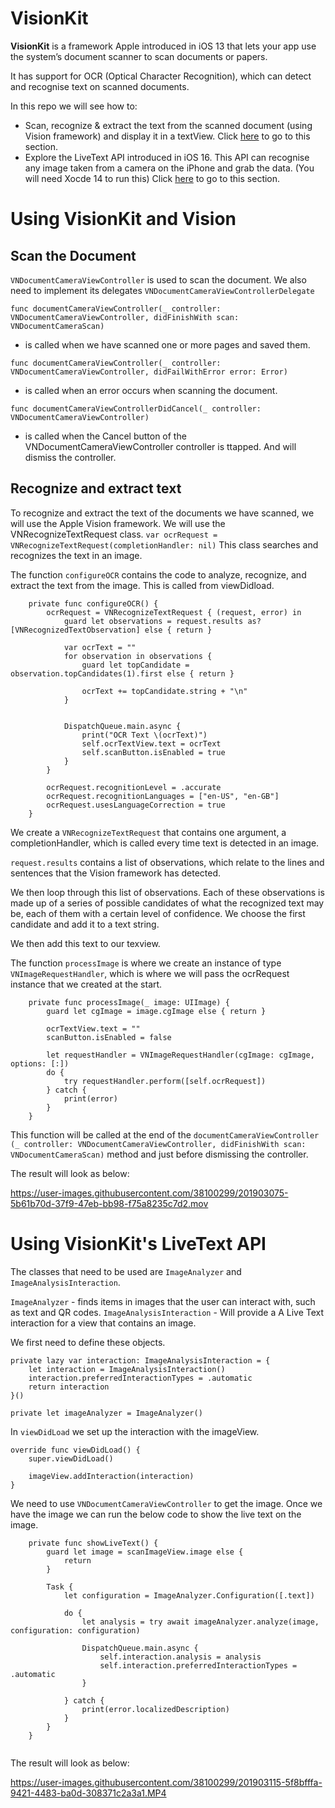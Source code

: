 # VisionKit

**VisionKit** is a framework Apple introduced in iOS 13 that lets your app use the system’s document scanner to scan documents or papers.

It has support for OCR (Optical Character Recognition), which can detect and recognise text on scanned documents.

In this repo we will see how to:
- Scan, recognize & extract the text from the scanned document  (using Vision framework) and display it in a textView.
Click [here](https://github.com/theappbusiness/VisionKitDemo/edit/main/README.md#using-visionkit-and-vision-) to go to this section. 
- Explore the LiveText API introduced in iOS 16. This API can recognise any image taken from a camera on the iPhone and grab the data. (You will need Xocde 14 to run this) Click [here](https://github.com/theappbusiness/VisionKitDemo/edit/main/README.md#using-visionkits-livetext-api-) to go to this section. 






# Using VisionKit and Vision <br>
## Scan the Document
`VNDocumentCameraViewController` is used to scan the document. We also need to implement its delegates `VNDocumentCameraViewControllerDelegate`

`func documentCameraViewController(_ controller: VNDocumentCameraViewController, didFinishWith scan: VNDocumentCameraScan)` 
- is called when we have scanned one or more pages and saved them.

`func documentCameraViewController(_ controller: VNDocumentCameraViewController, didFailWithError error: Error)`
- is called when an error occurs when scanning the document.

`func documentCameraViewControllerDidCancel(_ controller: VNDocumentCameraViewController)`
- is called when the Cancel button of the VNDocumentCameraViewController controller is ttapped. And will dismiss the controller.


## Recognize and extract text
To recognize and extract the text of the documents we have scanned, we will use the Apple Vision framework. We will use the VNRecognizeTextRequest class.
`var ocrRequest = VNRecognizeTextRequest(completionHandler: nil)`
This class  searches and recognizes the text in an image.


The function `configureOCR` contains the code to analyze, recognize, and extract the text from the image. This is called from viewDidload.

```
	private func configureOCR() {
		ocrRequest = VNRecognizeTextRequest { (request, error) in
			guard let observations = request.results as? [VNRecognizedTextObservation] else { return }

			var ocrText = ""
			for observation in observations {
				guard let topCandidate = observation.topCandidates(1).first else { return }

				ocrText += topCandidate.string + "\n"
			}


			DispatchQueue.main.async {
				print("OCR Text \(ocrText)")
				self.ocrTextView.text = ocrText
				self.scanButton.isEnabled = true
			}
		}

		ocrRequest.recognitionLevel = .accurate
		ocrRequest.recognitionLanguages = ["en-US", "en-GB"]
		ocrRequest.usesLanguageCorrection = true
	}
```


We create a `VNRecognizeTextRequest` that contains one argument, a completionHandler, which is called every time text is detected in an image.

`request.results` contains a list of observations, which relate to the lines and sentences that the Vision framework has detected.

We then loop through this list of observations. Each of these observations is made up of a series of possible candidates of what the recognized text may be, each of them with a certain level of confidence. We choose the first candidate and add it to a text string.

We then add this text to our texview.


The function  `processImage` is where we create an instance of type `VNImageRequestHandler`, which is where we will pass the ocrRequest instance that we created at the start.

```
	private func processImage(_ image: UIImage) {
		guard let cgImage = image.cgImage else { return }

		ocrTextView.text = ""
		scanButton.isEnabled = false

		let requestHandler = VNImageRequestHandler(cgImage: cgImage, options: [:])
		do {
			try requestHandler.perform([self.ocrRequest])
		} catch {
			print(error)
		}
	}

```

This function will be called at the end of the `documentCameraViewController (_ controller: VNDocumentCameraViewController, didFinishWith scan: VNDocumentCameraScan)`
 method and just before dismissing the controller.

The result will look as below:

https://user-images.githubusercontent.com/38100299/201903075-5b61b70d-37f9-47eb-bb98-f75a8235c7d2.mov




# Using VisionKit's LiveText API <br>
The classes that need to be used are `ImageAnalyzer` and `ImageAnalysisInteraction`.

`ImageAnalyzer` - finds items in images that the user can interact with, such as text and QR codes.
`ImageAnalysisInteraction` - Will provide a A Live Text interaction for a view that contains an image.

We first need to define these objects.

```
private lazy var interaction: ImageAnalysisInteraction = {
    let interaction = ImageAnalysisInteraction()
    interaction.preferredInteractionTypes = .automatic
    return interaction
}()

private let imageAnalyzer = ImageAnalyzer()

```

In `viewDidLoad` we set up the interaction with the imageView.

```
override func viewDidLoad() {
    super.viewDidLoad()

    imageView.addInteraction(interaction)
}
```

We need to use `VNDocumentCameraViewController` to get the image. Once we have the image we can run the below code to show the live text on the image.


```
	private func showLiveText() {
		guard let image = scanImageView.image else {
			return
		}

		Task {
			let configuration = ImageAnalyzer.Configuration([.text])

			do {
				let analysis = try await imageAnalyzer.analyze(image, configuration: configuration)

				DispatchQueue.main.async {
					self.interaction.analysis = analysis
					self.interaction.preferredInteractionTypes = .automatic
				}

			} catch {
				print(error.localizedDescription)
			}
		}
	}
	
```

The result will look as below:

https://user-images.githubusercontent.com/38100299/201903115-5f8bfffa-9421-4483-ba0d-308371c2a3a1.MP4

